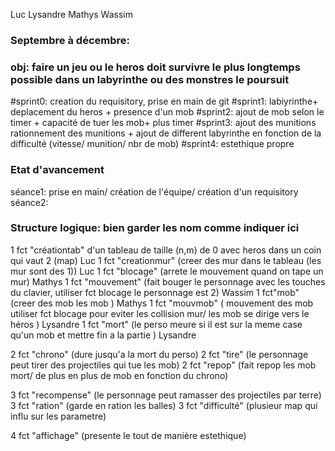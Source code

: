  Luc Lysandre Mathys Wassim

### Septembre à décembre: 
### obj: faire un jeu ou le heros doit survivre le plus longtemps possible dans un labyrinthe ou des monstres le poursuit 
#sprint0: creation du requisitory, prise en main de git
#sprint1: labiyrinthe+ deplacement du heros + presence d'un mob
#sprint2: ajout de mob selon le timer + capacité de tuer les mob+ plus timer
#sprint3: ajout des munitions rationnement des munitions + ajout de different labyrinthe en fonction de la difficulté (vitesse/ munition/ nbr de mob)
#sprint4: estethique propre

### Etat d'avancement
séance1: prise en main/ création de l'équipe/ création d'un requisitory
séance2:

### Structure logique: bien garder les nom comme indiquer ici
1 fct "créationtab" d'un tableau de taille (n,m) de 0 avec heros dans un coin qui vaut 2  (map)                                 Luc
1 fct "creationmur" (creer des mur dans le tableau (les mur sont des 1))                                                        Luc
1 fct "blocage" (arrete le mouvement quand on tape un mur)                                                                       Mathys
1 fct "mouvement" (fait bouger le personnage avec les touches du clavier, utiliser fct blocage le personnage est 2)                Wassim
1 fct"mob" (creer des mob les mob )                                                                                              Mathys
1 fct "mouvmob" ( mouvement des mob utiliser fct blocage pour eviter les collision mur/ les mob se dirige vers le héros  )      Lysandre
1 fct "mort" (le perso meure si il est sur la meme case qu'un mob et mettre fin a la partie )                                    Lysandre

2 fct "chrono" (dure jusqu'a la mort du perso)
2 fct "tire" (le personnage peut tirer des projectiles qui tue les mob)
2 fct "repop" (fait repop les mob mort/ de plus en plus de mob en fonction du chrono)

3 fct "recompense" (le personnage peut ramasser des projectiles par terre)
3 fct "ration" (garde en ration les balles)
3 fct "difficulté" (plusieur map qui influ sur les parametre)

4 fct "affichage" (presente le tout de manière estethique)
